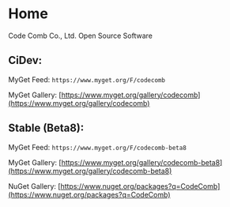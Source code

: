 # Home
Code Comb Co., Ltd. Open Source Software

## CiDev:

MyGet Feed: `https://www.myget.org/F/codecomb`

MyGet Gallery: [https://www.myget.org/gallery/codecomb](https://www.myget.org/gallery/codecomb)

## Stable (Beta8):

MyGet Feed: `https://www.myget.org/F/codecomb-beta8`

MyGet Gallery: [https://www.myget.org/gallery/codecomb-beta8](https://www.myget.org/gallery/codecomb-beta8)

NuGet Gallery: [https://www.nuget.org/packages?q=CodeComb](https://www.nuget.org/packages?q=CodeComb)
